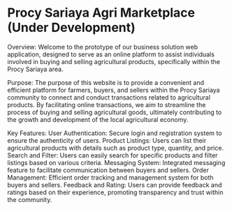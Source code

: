 # Procy Sariaya Agri Marketplace (Under Development)

Overview:
Welcome to the prototype of our business solution web application, designed to serve as an online platform to assist individuals involved in buying and selling agricultural products, specifically within the Procy Sariaya area.

Purpose:
The purpose of this website is to provide a convenient and efficient platform for farmers, buyers, and sellers within the Procy Sariaya community to connect and conduct transactions related to agricultural products. By facilitating online transactions, we aim to streamline the process of buying and selling agricultural goods, ultimately contributing to the growth and development of the local agricultural economy.

Key Features: 
User Authentication: Secure login and registration system to ensure the authenticity of users. 
Product Listings: Users can list their agricultural products with details such as product type, quantity, and price. 
Search and Filter: Users can easily search for specific products and filter listings based on various criteria. 
Messaging System: Integrated messaging feature to facilitate communication between buyers and sellers. 
Order Management: Efficient order tracking and management system for both buyers and sellers. 
Feedback and Rating: Users can provide feedback and ratings based on their experience, promoting transparency and trust within the community.
